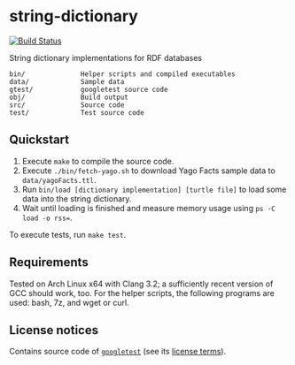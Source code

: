 # string-dictionary

[![Build Status](https://secure.travis-ci.org/fwalch/string-dictionary.png?branch=master)](http://travis-ci.org/fwalch/string-dictionary)

String dictionary implementations for RDF databases

    bin/              Helper scripts and compiled executables
    data/             Sample data
    gtest/            googletest source code
    obj/              Build output
    src/              Source code
    test/             Test source code

## Quickstart

 1. Execute `make` to compile the source code.
 2. Execute `./bin/fetch-yago.sh` to download Yago Facts sample data to `data/yagoFacts.ttl`.
 3. Run `bin/load [dictionary implementation] [turtle file]` to load some data into the string dictionary.
 4. Wait until loading is finished and measure memory usage using `ps -C load -o rss=`.

To execute tests, run `make test`.

## Requirements

Tested on Arch Linux x64 with Clang 3.2; a sufficiently recent version of GCC should work, too.
For the helper scripts, the following programs are used: bash, 7z, and wget or curl.

## License notices

Contains source code of [`googletest`](https://code.google.com/p/googletest) (see its [license terms](gtest/COPYING)).

